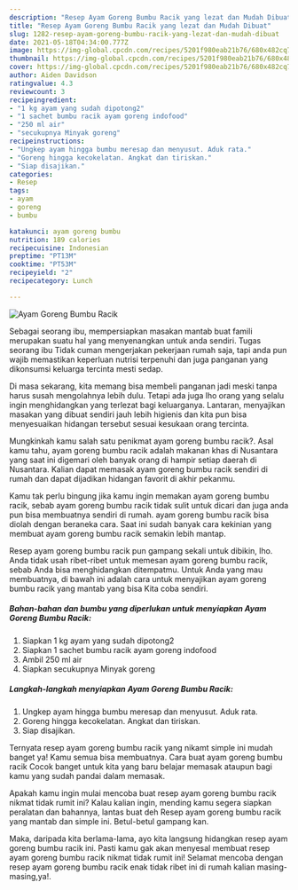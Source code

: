 ```yaml
---
description: "Resep Ayam Goreng Bumbu Racik yang lezat dan Mudah Dibuat"
title: "Resep Ayam Goreng Bumbu Racik yang lezat dan Mudah Dibuat"
slug: 1282-resep-ayam-goreng-bumbu-racik-yang-lezat-dan-mudah-dibuat
date: 2021-05-18T04:34:00.777Z
image: https://img-global.cpcdn.com/recipes/5201f980eab21b76/680x482cq70/ayam-goreng-bumbu-racik-foto-resep-utama.jpg
thumbnail: https://img-global.cpcdn.com/recipes/5201f980eab21b76/680x482cq70/ayam-goreng-bumbu-racik-foto-resep-utama.jpg
cover: https://img-global.cpcdn.com/recipes/5201f980eab21b76/680x482cq70/ayam-goreng-bumbu-racik-foto-resep-utama.jpg
author: Aiden Davidson
ratingvalue: 4.3
reviewcount: 3
recipeingredient:
- "1 kg ayam yang sudah dipotong2"
- "1 sachet bumbu racik ayam goreng indofood"
- "250 ml air"
- "secukupnya Minyak goreng"
recipeinstructions:
- "Ungkep ayam hingga bumbu meresap dan menyusut. Aduk rata."
- "Goreng hingga kecokelatan. Angkat dan tiriskan."
- "Siap disajikan."
categories:
- Resep
tags:
- ayam
- goreng
- bumbu

katakunci: ayam goreng bumbu 
nutrition: 189 calories
recipecuisine: Indonesian
preptime: "PT13M"
cooktime: "PT53M"
recipeyield: "2"
recipecategory: Lunch

---
```



![Ayam Goreng Bumbu Racik](https://img-global.cpcdn.com/recipes/5201f980eab21b76/680x482cq70/ayam-goreng-bumbu-racik-foto-resep-utama.jpg)

Sebagai seorang ibu, mempersiapkan masakan mantab buat famili merupakan suatu hal yang menyenangkan untuk anda sendiri. Tugas seorang ibu Tidak cuman mengerjakan pekerjaan rumah saja, tapi anda pun wajib memastikan keperluan nutrisi terpenuhi dan juga panganan yang dikonsumsi keluarga tercinta mesti sedap.

Di masa  sekarang, kita memang bisa membeli panganan jadi meski tanpa harus susah mengolahnya lebih dulu. Tetapi ada juga lho orang yang selalu ingin menghidangkan yang terlezat bagi keluarganya. Lantaran, menyajikan masakan yang dibuat sendiri jauh lebih higienis dan kita pun bisa menyesuaikan hidangan tersebut sesuai kesukaan orang tercinta. 



Mungkinkah kamu salah satu penikmat ayam goreng bumbu racik?. Asal kamu tahu, ayam goreng bumbu racik adalah makanan khas di Nusantara yang saat ini digemari oleh banyak orang di hampir setiap daerah di Nusantara. Kalian dapat memasak ayam goreng bumbu racik sendiri di rumah dan dapat dijadikan hidangan favorit di akhir pekanmu.

Kamu tak perlu bingung jika kamu ingin memakan ayam goreng bumbu racik, sebab ayam goreng bumbu racik tidak sulit untuk dicari dan juga anda pun bisa membuatnya sendiri di rumah. ayam goreng bumbu racik bisa diolah dengan beraneka cara. Saat ini sudah banyak cara kekinian yang membuat ayam goreng bumbu racik semakin lebih mantap.

Resep ayam goreng bumbu racik pun gampang sekali untuk dibikin, lho. Anda tidak usah ribet-ribet untuk memesan ayam goreng bumbu racik, sebab Anda bisa menghidangkan ditempatmu. Untuk Anda yang mau membuatnya, di bawah ini adalah cara untuk menyajikan ayam goreng bumbu racik yang mantab yang bisa Kita coba sendiri.

<!--inarticleads1-->

##### Bahan-bahan dan bumbu yang diperlukan untuk menyiapkan Ayam Goreng Bumbu Racik:

1. Siapkan 1 kg ayam yang sudah dipotong2
1. Siapkan 1 sachet bumbu racik ayam goreng indofood
1. Ambil 250 ml air
1. Siapkan secukupnya Minyak goreng




<!--inarticleads2-->

##### Langkah-langkah menyiapkan Ayam Goreng Bumbu Racik:

1. Ungkep ayam hingga bumbu meresap dan menyusut. Aduk rata.
1. Goreng hingga kecokelatan. Angkat dan tiriskan.
1. Siap disajikan.




Ternyata resep ayam goreng bumbu racik yang nikamt simple ini mudah banget ya! Kamu semua bisa membuatnya. Cara buat ayam goreng bumbu racik Cocok banget untuk kita yang baru belajar memasak ataupun bagi kamu yang sudah pandai dalam memasak.

Apakah kamu ingin mulai mencoba buat resep ayam goreng bumbu racik nikmat tidak rumit ini? Kalau kalian ingin, mending kamu segera siapkan peralatan dan bahannya, lantas buat deh Resep ayam goreng bumbu racik yang mantab dan simple ini. Betul-betul gampang kan. 

Maka, daripada kita berlama-lama, ayo kita langsung hidangkan resep ayam goreng bumbu racik ini. Pasti kamu gak akan menyesal membuat resep ayam goreng bumbu racik nikmat tidak rumit ini! Selamat mencoba dengan resep ayam goreng bumbu racik enak tidak ribet ini di rumah kalian masing-masing,ya!.

